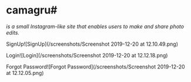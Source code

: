 # camagru#

_is a small Instagram-like site that enables users to make and share photo edits._

SignUp![SignUp](/screenshots/Screenshot 2019-12-20 at 12.10.49.png)

Login![Login](/screenshots/Screenshot 2019-12-20 at 12.12.18.png)

Forgot Password![Forgot Password](/screenshots/Screenshot 2019-12-20 at 12.12.05.png)
